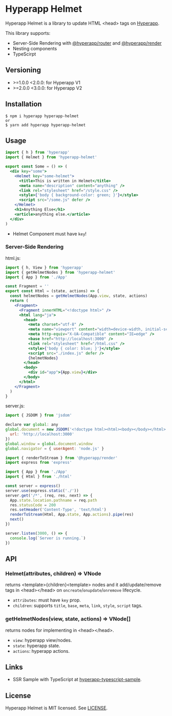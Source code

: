 # Hyperapp Helmet

Hyperapp Helmet is a library to update HTML &lt;head&gt; tags on [Hyperapp](https://github.com/jorgebucaran/hyperapp).

This library supports:

- Server-Side Rendering with [@hyperapp/router](https://github.com/hyperapp/router) and [@hyperapp/render](https://github.com/kriasoft/hyperapp-render)
- Nesting components
- TypeScirpt

## Versioning

- &gt;=1.0.0 &lt;2.0.0: for Hyperapp V1
- &gt;=2.0.0 &lt;3.0.0: for Hyperapp V2

## Installation

```shell-session
$ npm i hyperapp hyperapp-helmet
or
$ yarn add hyperapp hyperapp-helmet
```

## Usage

```jsx
import { h } from 'hyperapp'
import { Helmet } from 'hyperapp-helmet'

export const Some = () => (
  <div key="some">
    <Helmet key="some-helmet">
      <title>This is written in Helmet</title>
      <meta name="description" content="anything" />
      <link rel="stylesheet" href="/style.css" />
      <style>{'body { background-color: green; }'}</style>
      <script src="/some.js" defer />
    </Helmet>
    <h1>Anything Else</h1>
    <article>anything else.</article>
  </div>
)
```

- Helmet Component must have `key`!

### Server-Side Rendering

html.js:

```jsx
import { h, View } from 'hyperapp'
import { getHelmetNodes } from 'hyperapp-helmet'
import { App } from './App'

const Fragment = ''
export const Html = (state, actions) => {
  const helmetNodes = getHelmetNodes(App.view, state, actions)
  return (
    <Fragment>
      <Fragment innerHTML="<!doctype html>" />
      <html lang="ja">
        <head>
          <meta charset="utf-8" />
          <meta name="viewport" content="width=device-width, initial-scale=1" />
          <meta http-equiv="X-UA-Compatible" content="IE=edge" />
          <base href="http://localhost:3000" />
          <link rel="stylesheet" href="/html.css" />
          <style>{'body { color: blue; }'}</style>
          <script src="./index.js" defer />
          {helmetNodes}
        </head>
        <body>
          <div id="app">{App.view}</div>
        </body>
      </html>
    </Fragment>
  )
}
```

server.js:

```js
import { JSDOM } from 'jsdom'

declare var global: any
global.document = new JSDOM('<!doctype html><html><body></body></html>', {
  url: 'http://localhost:3000'
})
global.window = global.document.window
global.navigator = { userAgent: 'node.js' }

import { renderToStream } from '@hyperapp/render'
import express from 'express'

import { App } from './App'
import { Html } from './html'

const server = express()
server.use(express.static('./'))
server.get('/*', (req, res, next) => {
  App.state.location.pathname = req.path
  res.statusCode = 200
  res.setHeader('Content-Type', 'text/html')
  renderToStream(Html, App.state, App.actions).pipe(res)
  next()
})

server.listen(3000, () => {
  console.log(`Server is running.`)
})
```

## API

### Helmet(attributes, children) => VNode

returns &lt;template&gt;{children}&lt;template&gt; nodes and it add/update/remove tags in &lt;head&gt;&lt;/head&gt; on `oncreate`/`onupdate`/`onremove` lifecycle.

- `attributes`: must have `key` prop.
- `children`: supports `title`, `base`, `meta`, `link`, `style`, `script` tags.

### getHelmetNodes(view, state, actions) => VNode[]

returns nodes for implementing in &lt;head&gt;&lt;/head&gt;.

- `view`: hyperapp view/nodes.
- `state`: hyperapp state.
- `actions`: hyperapp actions.

## Links

- SSR Sample with TypeScript at [hyperapp-typescript-sample](https://github.com/babie/hyperapp-typescript-sample).

## License

Hyperapp Helmet is MIT licensed. See [LICENSE](./LICENSE.md).
